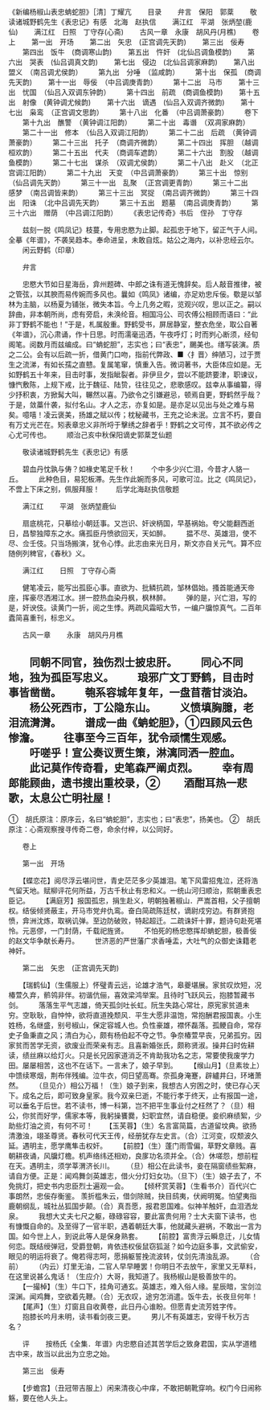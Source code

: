 <!-- { "loadSidebar": true } -->

《新编杨椒山表忠蚺蛇胆》［清］丁耀亢
　　目录
　　弁言　保阳　郭棻
　　敬读诸城野鹤先生《表忠记》有感　北海　赵执信
　　满江红　平湖　张炳堃(鹿仙)
　　满江红　日照　丁守存(心斋)
　　古风一章　永康　胡风丹(月樵)
　　卷上
　　第一出　开场
　　第二出　矢忠　(正宫调先天韵)
　　第三出　佞寿
　　第四出　饭牛　(商调寒山韵)
　　第五出　忤奸　(北仙吕调鱼模韵)
　　第六出　哭表　(仙吕调真文韵)
　　第七出　侵边　(北仙吕调家麻韵)
　　第八出　盟义　（南吕调尤侯韵）
　　第九出　分唾　（监咸韵）
　　第十出　保孤　(商调先天韵)
　　第十一出　辱佞　（中吕调庚青韵）
　　第十二出　马市
　　第十三出　忧国　（仙吕入双调东钟韵）
　　第十四出　前疏　(商调鱼模韵)
　　第十五出　射像　(黄钟调尤候韵)
　　第十六出　谪遇　(仙吕入双调齐微韵)
　　第十七出　枭鸾　（正宫调文思韵）
　　第十八出　化番　（中吕调萧豪韵）
　　卷下
　　第十九出　醮警　（黄钟调江阳韵）
　　第二十出　毒谮　（双凋家麻韵）
　　第二十一出　修本　（仙吕入双调江阳韵）
　　第二十二出　后疏　（黄钟调萧豪韵）
　　第二十三出　托子　（商调齐微韵）
　　第二十四出　挥胆　（越调桓欢韵）
　　第二十五出　代夫　（商调车遮韵）
　　第二十六出　割股　（越调鱼模韵）
　　第二十七出　谋杀　（双调尤侯韵）
　　第二十八出　赴义　（北正宫调江阳韵）
　　第二十九出　天变　（中吕调萧豪韵）
　　第三十出　惊别　（仙吕调先天韵）
　　第三十一出　乱聚　（正宫调更青韵）
　　第三十二出　感梦　（南吕调皆来韵）
　　第三十三出　冥捉　（南吕调齐微韵）
　　第三十四出　阳诛　（北中吕调先天韵）
　　第三十五出　题墓　（南吕调庚青韵）
　　第三十六出　赠荫　（中吕调江阳韵）
　　《表忠记传奇》书后　侄孙　丁守存

　　兹刻一脱《鸣凤记》枝蔓，专用忠愍为止脚。起孤忠于地下，留正气于人间。全摹《年谱》，不袭吴趋本。奉命进呈，未敢自炫。姑公之海内，以补忠经云尔。
　　闲云野鹤（印章）

　　弁言

　　忠愍大节如日星海岳，弇州题碑、中郎之诛有道无愧辞矣。后人敲音推律，被之管弦，以其腴而易传婉而多风也。曩如《鸣凤》诸编，亦足劝忠斥佞。歜是以邹林为主脑，以杨夏为铺张，微失本旨。今上几务之暇，览观兴叹，思以正之。嗣以辞曲，非本朝所尚，虑有旁启，未涣纶音。相国冯公、司农傅公相顾而语曰：“此非丁野鹤不能也！”于是，札属殷重。野鹤受书，屏居静室，整衣危坐，取公自著《年谱》，沉心肃诵，作十日思。时而濡毫迅洒，午夜呼灯；时而刿心断须，经旬阁笔。阅数月而兹编成。曰“蚺蛇胆”，志实也；曰“表忠”，颺美也。缮写装演。质之二公。会有以后疏一折，借黄门口吻，指前代弊政、■〈扌晋〉绅陋习，过于贾生之流涕，有如长孺之直戆。复属笔窜，慎重入告。微词著书，大臣体应如是。无如野鹤五十年来，目击时事，发指眦裂者。非伊旦夕，尝以不能跻要津，职谏议，慷忾敷陈，上规下戒，比于魏征、陆贽，往往见之，悲歌感叹。兹幸从事编纂，得少抒积衷，方掀髯大叫，冁然以喜。乃欲令之引嫌避忌，顿焉自更，野鹤然乎哉？于是，敛藁什袭，拟付名山。才人之志，亦复如是。是亦足以见出与处之难与易矣。噫嘻！凌云褒美，扬雄之赋以传；枕秘藏书，王充之论未泯。立言不朽，要自有万丈光芒在。矧表章忠义非所埒于擊绣之辞者乎！野鹤之文可传，其不欲必传之心尤可传也。
　　顺治己亥中秋保阳谪史郭棻芝仙题

　　敬读诸城野鹤先生《表忠记》有感

　　碧血丹忱孰与俦？如椽史笔足千秋！
　　个中多少兴亡泪，今昔才人貉一丘。
　　此种色目，易犯板滞。先生作此婉而多风，可歌可泣。比之《鸣凤记》，不啻上下床之别，佩服拜服！
　　后学北海赵执信敬题

　　满江红
　　平湖　张炳堃鹿仙

　　扇底桃花，只摹绘小朝廷事。又岂识、奸谀柄国，早基祸始。夸父能翻西逝日，昌黎独障东之水。痛孤臣丹愤欲回天，天如醉。
　　揾不尽、英雄泪，使不尽、佥壬伎。只当场搬演，犹令心悸。此志由来光日月，斯文亦自关元气。算不应随例列稗官，《春秋》义。

　　满江红
　　日照　丁守存心斋

　　健笔凌云，能写出孤臣心事。直欲为、批鳞抗疏，邹林倡始。搔首能通天帝座，挥豪尽洒湘江水。拼一腔热血染丹枫，枫林醉。
　　弹的是，兴亡泪，写的是，奸谀伎。读黄门一折，阅之生悸。两疏风霜昭大节，一编户牖惊真气。二百年蠹简喜重刊，标忠义。

　　古风一章
　　永康　胡风丹月樵

　　同朝不同官，独伤烈士披忠肝。
　　同心不同地，独为孤臣写忠义。
　　琅邪广文丁野鹤，目击时事皆凿凿。
　　匏系容城年复年，一盘苜蓿甘淡泊。
　　杨公死西市，丁公隐东山。
　　义愤填胸臆，老泪流潸潸。
　　谱成一曲《蚺蛇胆》，①四顾风云色惨澹。
　　往事至今三百年，犹令顽懦生观感。
　　吁嗟乎！宣公奏议贾生策，淋漓同洒一腔血。
　　此记莫作传奇看，史笔森严阐贞烈。
　　幸有周郎能顾曲，遗书搜出重校录，②
　　酒酣耳热一悲歌，太息公亡明社屋！
--------------------------------------
①　胡氏原注：原序云，名曰“蚺蛇胆”，志实也；曰“表忠”，扬美也。
②　胡氏原注：心斋观察搜寻传奇二卷，命余付梓，以公同好。


　　卷上

　　第一出　开场

　　【蝶恋花】阅尽浮云堪问世，青史茫茫多少英雄泪。笔下风雷招鬼泣，还将浩气留天地。赋柳评花何所益，万古千秋止有忠和义。一统山河归顺治，熙朝重表忠臣记。
　　【满庭芳】报国孤忠，捐生赴义，明朝独著椒山．严嵩首相，父子擅朝权。结佞倾贤蔽主，开马市党弁仇鸾。奋白简疏陈廷杖，谪尉戍穷边。有群贤抱愤，弇洲沈炼，取祸讥弹。至边防破败，特起超迁。二疏诛奸十罪，题诗句赴死堪怜。元恶僇，一门封荫，千载祀旌贤。
　　不怕死的杨忠愍挥却蚺蛇胆，极善佞的赵文华争献长寿丹。
　　世济恶的严世藩广求香唾盂，大吐气的众御史诛籍老神奸。

　　第二出　矢忠　(正宫调先天韵)

　　【瑞鹤仙】（生儒服上）怀璧青云远，论雄才浩气，皋夔堪展。家贫叹炊短，况椿萱久弃，鹡鸰非伴。初谐伉俪，喜效梁鸿举案。且待时飞跃风云，抱膝暂藏书剑。
　　落落生平气志雄，倚天孤剑吐长虹。阮生失路心常壮，原宪家贫道未穷。空耿耿，自忡忡，欲将直道挽颓风．平生大愿非温饱，常抱酬君报国衷。小生姓杨，名继盛，别号椒山，保定容城人也。负性豪雄，襟怀磊落。孤鲠自命，常存史子鱼秉直之风；清白为心，颇有杨伯起不夺之节。争奈椿萱早丧，兄弟孤穷。因家贫而苦学无资，欲废业而荣亲有志。且喜新婚张氏，颇称贤淑。操井臼时佐耕读，绩丝麻以给灯火。只是长兄因家道消乏不肯助我功名之志，常要使我废学力田。屡屡相苦，这也不在话下。一言未了，娘子早到。
　　【缑山月】（旦素妆上）中馈续寒烟，荆布伴残编。泣牛衣，伺日望高骞。奈孤身淹蹇，辟纑井臼，环堵萧然。
　　（旦见介）相公万福！（生）娘子到来，我想古人穷困之时，使已存心天下。成名之后，即可致身皇家。我今双亲巳逝，不能行孝于终天，止有报国一途，可以垂名于后世。若不读书，博一科第，岂不把平生事业付之枉然了？（旦）相公，你贫而好学，儒家本等，我躬操饔爨，妇职宜然，请自稳便。妾织麻绩絮，少助些灯油之资，有何不可！
　　【玉芙蓉】（生）名言富简篇，古道留坟典。欲扬清激浊，翊圣尊贤。春秋可代天王传，经册犹存左史言。（合）江河变，叹颓波久延。遇明主，愿学鹰隼击权奸。
　　【前腔】（生）蓬门雨雪偏，草野文章贱。喜朝耕夜诵，风牖灯檐。机声络纬还相劝，良扅功名须并全。（合）休嗟怨，想前程在天。遇明主，须学莘渭济长川。
　　（旦）相公在此读书，妾在隔窗绩些絮麻，请自方便。正是：闻鸡舞剑英雄志，借火分灯妇女功。（旦下）（生）娘子去了，不免挑灯，把史书内忠臣烈士遍观一会。
　　【倾杯赏芙蓉】（生看书介）百代兴亡事朗然，忠佞存衡鉴。
羡折槛朱云，借剑除贼，抉目鸱夷，伏阙明冤。怕望夷指鹿朝纲乱，城社丛狐国步颠。（合）真吾愿，报君恩国难。似神羊触奸，血泪洒龙泉。
　　我想大丈夫七尺之躯，碌碌容容，要此富贵何用？士大夫窗下读书，也有慷慨自命的。及至得了一官半职，遇着朝廷大事，他就藏头避祸，不敢出一言为国。如今世上人，到说此等人是保身熟套。
　　【前腔】富贵浮云瞬息迁，儿女情何恋。既结绶弹冠，受爵登朝，肯依违权佞鼠窃狐涎？如今边庭多事，文武偷安，眼见的明运将衰了。俺若得志呵，愿捐躯誓挽流波转，仗剑先清浊乱源。
　　（合前）
　　（内云）灯里无油，二官人早早睡罢！你明日不去放午，家里又无草料，在这里说甚么鬼话！（生应介）大哥，我知道了。我杨椒山是极善放牛的。
　　【一撮棹】（生）牛口下，挂角可通玄。英雄志，难入俗人缘。星辰暗，宝剑泣深渊。闻鸡舞，空欲着先鞭。（合）无衣叹，途穷怎消遣。饭牛去，长夜旦何年！
　　【尾声】（生）灯窗且自收黄卷，此日丹心谁盼。但愿青史流芳姓字传。
　　抱膝长吟月未明，读书看剑夜三更。
　　男儿不有英雄志，安得千秋万古名？

　　评
　　按杨氏《全集．年谱》内忠愍自述其苦学后之致身君国，实从学道稽古中来，故当以此出为立忠之始。

　　第三出　佞寿

　　【步蟾宫】（丑冠带吉服上）闲来清夜心中痒，不敢把朝靴穿响。权门今日闹称觞，要在他人头上。
